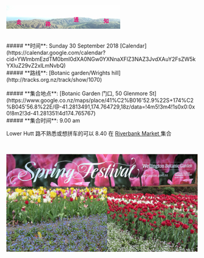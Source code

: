 ![skyline](_images/skyline2.png)

<br/>
##### **时间**: Sunday 30 September 2018 [Calendar](https://calendar.google.com/calendar?cid=YWlmbmEzdTM0bmI0dXA0NGw0YXNnaXFlZ3NAZ3JvdXAuY2FsZW5kYXIuZ29vZ2xlLmNvbQ)
<br/>
##### **路线**: [Botanic garden/Wrights hill](http://tracks.org.nz/track/show/1070)
<br/>
<br/>
##### **集合地点**: [Botanic Garden 门口, 50 Glenmore St](https://www.google.co.nz/maps/place/41%C2%B016'52.9%22S+174%C2%B045'56.8%22E/@-41.2813491,174.764729,18z/data=!4m5!3m4!1s0x0:0x0!8m2!3d-41.281351!4d174.765767)
<br/>
##### **集合时间**: 9.00 am 

<div class="alert alert-warning">

Lower Hutt 路不熟悉或想拼车的可以 8.40 在 <a href="https://www.google.co.nz/maps/place/41%C2%B012'22.2%22S+174%C2%B054'22.3%22E/@-41.2061695,174.9048034,17z/data=!3m1!4b1!4m6!3m5!1s0x0:0x0!7e2!8m2!3d-41.2061716!4d174.9061796"> Riverbank Market  </a> 集合
</div>
<br/>

![IMG_1062](_images/IMG_1062.JPG)
